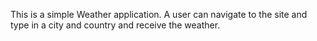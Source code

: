 This is a simple Weather application. A user can navigate to the site and type in a city and country and receive the weather.
